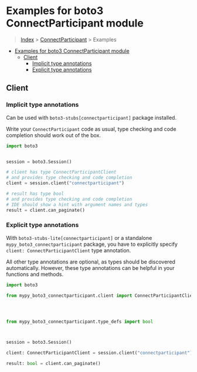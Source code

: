 <a id="examples-for-boto3-connectparticipant-module"></a>

# Examples for boto3 ConnectParticipant module

> [Index](../README.md) > [ConnectParticipant](./README.md) > Examples

- [Examples for boto3 ConnectParticipant module](#examples-for-boto3-connectparticipant-module)
  - [Client](#client)
    - [Implicit type annotations](#implicit-type-annotations)
    - [Explicit type annotations](#explicit-type-annotations)

<a id="client"></a>

## Client

<a id="implicit-type-annotations"></a>

### Implicit type annotations

Can be used with `boto3-stubs[connectparticipant]` package installed.

Write your `ConnectParticipant` code as usual, type checking and code
completion should work out of the box.

```python
import boto3


session = boto3.Session()

# client has type ConnectParticipantClient
# and provides type checking and code completion
client = session.client("connectparticipant")

# result has type bool
# and provides type checking and code completion
# IDE should show a hint with argument names and types
result = client.can_paginate()
```

<a id="explicit-type-annotations"></a>

### Explicit type annotations

With `boto3-stubs-lite[connectparticipant]` or a standalone
`mypy_boto3_connectparticipant` package, you have to explicitly specify
`client: ConnectParticipantClient` type annotation.

All other type annotations are optional, as types should be discovered
automatically. However, these type annotations can be helpful in your functions
and methods.

```python
import boto3

from mypy_boto3_connectparticipant.client import ConnectParticipantClient




from mypy_boto3_connectparticipant.type_defs import bool



session = boto3.Session()

client: ConnectParticipantClient = session.client("connectparticipant")

result: bool = client.can_paginate()
```

